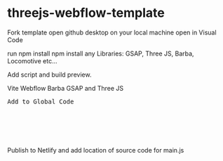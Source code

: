 # threejs-webflow-template
Fork template
open github desktop on your local machine
open in Visual Code

run npm install
npm install any Libraries: GSAP, Three JS, Barba, Locomotive etc...

Add script and build preview.


Vite Webflow Barba GSAP and Three JS
<pre>
Add to Global Code
<script src="https://barba-gsap-threejs.netlify.app/assets/js/main.js">
  
<script type="module" src="http://localhost:3000/@vite/client"></script>
<script type="module" src="http://localhost:3000/src/main.js"></script>  
  
  
</script>
</pre>



Publish to Netlify and add location of source code for main.js
<pre>
<script>
  (function () {
    const LOCALHOST_URL = [
      'http://localhost:3000/@vite/client',
      'http://localhost:3000/src/main.js',
    ]
    const PROD_URL = ['your_location_for/js/main.js']

    function createScripts(arr, isDevMode) {
      return arr.map(function (url) {
        const s = document.createElement('script')
        s.src = url

        if (isDevMode) {
          s.type = 'module'
        }

        return s
      })
    }

    function insertScript(scriptArr) {
      scriptArr.forEach(function (script) {
        document.body.appendChild(script)
      })
    }

    const localhostScripts = createScripts(LOCALHOST_URL, true)
    const prodScripts = createScripts(PROD_URL, false)

    let choosedScripts = null

    fetch(LOCALHOST_URL[0], {})
      .then(() => {
        choosedScripts = localhostScripts
      })
      .catch((e) => {
        choosedScripts = prodScripts
        console.error(e)
      })
      .finally(() => {
        if (choosedScripts) {
          insertScript(choosedScripts)

          return
        }

        console.error('something went wrong, no scripts loaded')
      })
  })()
</script>
</pre>
